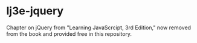 # lj3e-jquery
Chapter on jQuery from "Learning JavaScrcipt, 3rd Edition," now removed from the book and provided free in this repository.
